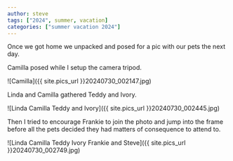 ```yaml
---
author: steve
tags: ["2024", summer, vacation]
categories: ["summer vacation 2024"]
---
```

Once we got home we unpacked and posed for a pic with our pets the next day.  

Camilla posed while I setup the camera tripod.  

![Camilla]({{ site.pics_url }}20240730_002147.jpg)  

Linda and Camilla gathered Teddy and Ivory.  

![Linda Camilla Teddy and Ivory]({{ site.pics_url }}20240730_002445.jpg)  

Then I tried to encourage Frankie to join the photo and jump into the frame before all the pets decided they had matters of consequence to attend to.  

![Linda Camilla Teddy Ivory Frankie and Steve]({{ site.pics_url }}20240730_002749.jpg)  

